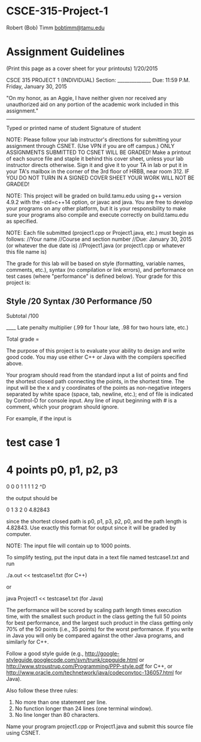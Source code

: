 CSCE-315-Project-1
==================
Robert (Bob) Timm
bobtimm@tamu.edu

Assignment Guidelines
=====================

 (Print this page as a cover sheet for your printouts)		1/20/2015

 CSCE 315 PROJECT 1 (INDIVIDUAL)
 Section: ______________ 
 Due: 11:59 P.M. Friday, January 30, 2015

 "On my honor, as an Aggie, I have neither given nor received any unauthorized
 aid on any portion of the academic work included in this assignment."


 ________________________________		________________________________
 Typed or printed name of student		Signature of student

 NOTE:  Please follow your lab instructor's directions for submitting your
 assignment through CSNET.  (Use VPN if you are off campus.)  ONLY 
 ASSIGNMENTS SUBMITTED TO CSNET WILL BE GRADED!  Make a printout of each
 source file and staple it behind this cover sheet, unless your lab instructor
 directs otherwise.  Sign it and give it to your TA in lab or put it in your
 TA's mailbox in the corner of the 3rd floor of HRBB, near room 312.  IF YOU
 DO NOT TURN IN A SIGNED COVER SHEET YOUR WORK WILL NOT BE GRADED!

 NOTE:  This project will be graded on build.tamu.edu using g++ version 
 4.9.2 with the -std=c++14 option, or javac and java.  You are free to develop 
 your programs on any other platform, but it is your responsibility to make 
 sure your programs also compile and execute correctly on build.tamu.edu as 
 specified.

 NOTE:  Each file submitted (project1.cpp or Project1.java, etc.) must begin as
 follows:
 //Your name
 //Course and section number
 //Due: January 30, 2015 (or whatever the due date is)
 //Project1.java (or project1.cpp or whatever this file name is)

 The grade for this lab will be based on style (formatting, variable names,
 comments, etc.), syntax (no compilation or link errors), and performance on
 test cases (where "performance" is defined below).  Your grade for this project is:

 Style			/20
 Syntax			/30
 Performance	/50
 -------------------------------------------------------------------
 Subtotal		/100
 
____ Late penalty multiplier (.99 for 1 hour late, .98 for two hours late, etc.)

Total grade = 

The purpose of this project is to evaluate your ability to design and write
good code.  You may use either C++ or Java with the compilers specified above.

Your program should read from the standard input a list of points
and find the shortest closed path connecting the points, in the shortest time.
The input will be the x and y coordinates of the points as non-negative
integers separated by white space (space, tab, newline, etc.); end of file is 
indicated by Control-D for console input.  Any line of input beginning with # 
is a comment, which your program should ignore.

For example, if the input is

# test case 1
# 4 points p0, p1, p2, p3
0	0
0	1
1	1
1	2
^D

the output should be 

0
1
3
2
0
4.82843

since the shortest closed path is p0, p1, p3, p2, p0, and the path length is
4.82843.  Use exactly this format for output since it will be graded by
computer.

NOTE: The input file will contain up to 1000 points.

To simplify testing, put the input data in a text file named testcase1.txt and 
run

./a.out << testcase1.txt	(for C++)

or

java Project1 << testcase1.txt	(for Java)

The performance will be scored by scaling path length times execution time, 
with the smallest such product in the class getting the full 50 points for
best performance, and the largest such product in the class getting only 70%
of the 50 points (i.e., 35 points) for the worst performance.  If you write in
Java you will only be compared against the other Java programs, and similarly
for C++.

Follow a good style guide (e.g.,
http://google-styleguide.googlecode.com/svn/trunk/cppguide.html or
http://www.stroustrup.com/Programming/PPP-style.pdf for C++, or
http://www.oracle.com/technetwork/java/codeconvtoc-136057.html for Java).

Also follow these three rules:
1.  No more than one statement per line.
2.  No function longer than 24 lines (one terminal window).
3.  No line longer than 80 characters.

Name your program project1.cpp or Project1.java and submit this source file
using CSNET.
